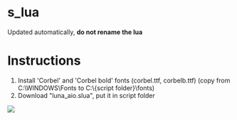 # s_lua

Updated automatically, **do not rename the lua**

# Instructions
1. Install 'Corbel' and 'Corbel bold' fonts (corbel.ttf, corbelb.ttf) (copy from C:\WINDOWS\Fonts to C:\\{script folder}\fonts)
2. Download "luna_aio.slua", put it in script folder

![](https://github.com/nyx41/s_lua/blob/main/guide.png)